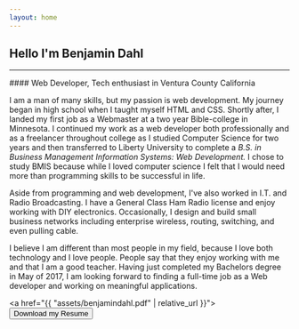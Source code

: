 ```yaml
---
layout: home
---
```

## Hello I'm Benjamin Dahl
<hr class="line-title-left">
#### Web Developer, Tech enthusiast in Ventura County California

I am a man of many skills, but my passion is web development. My journey began in high school when I taught myself HTML and CSS. Shortly after, I landed my first job as a Webmaster at a two year Bible-college in Minnesota. I continued my work as a web developer both professionally and as a freelancer throughout college as I studied Computer Science for two years and then transferred to Liberty University to complete a *B.S. in Business Management Information Systems: Web Development.* I chose to study BMIS because while I loved computer science I felt that I would need more than programming skills to be successful in life. 

Aside from programming and web development, I've also worked in I.T. and Radio Broadcasting. I have a General Class Ham Radio license and enjoy working with DIY electronics. Occasionally, I design and build small business networks including enterprise wireless, routing, switching, and even pulling cable. 

I believe I am different than most people in my field, because I love both technology and I love people. People say that they enjoy working with me and that I am a good teacher. Having just completed my Bachelors degree in May of 2017, I am looking forward to finding a full-time job as a Web developer and working on meaningful applications.

<a href="{{ "assets/benjamindahl.pdf" | relative_url }}"><button type="button" class="btn btn-success btn-lg">Download my Resume</button></a>